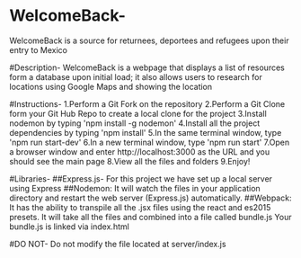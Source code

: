 # WelcomeBack-
WelcomeBack is a source for returnees, deportees and refugees upon their entry to Mexico

#Description-
WelcomeBack is a webpage that displays a list of resources form a database upon initial load; it also allows users to research for locations using Google Maps and showing the location

#Instructions-
1.Perform a Git Fork on the repository
2.Perform a Git Clone form your Git Hub Repo to create a local clone for the project
3.Install nodemon by typing 'npm install -g nodemon'
4.Install all the project dependencies by typing 'npm install'
5.In the same terminal window, type 'npm run start-dev'
6.In a new terminal window, type 'npm run start'
7.Open a browser window and enter http://localhost:3000 as the URL    and you should see the main page
8.View all the files and folders
9.Enjoy!

#Libraries-
##Express.js-
For this project we have set up a local server using Express
##Nodemon:
It will watch the files in your application directory and restart the web server (Express.js) automatically.
##Webpack:
It has the ability to transpile all the .jsx files using the react and es2015 presets. It will take all the files and combined into a file called bundle.js Your bundle.js is linked via index.html

#DO NOT-
Do not modify the file located at server/index.js
